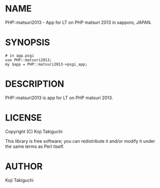 # NAME

PHP::matsuri2013 - App for LT on PHP matsuri 2013 in sapporo, JAPAN.

# SYNOPSIS

    # in app.psgi
    use PHP::matsuri2013;
    my $app = PHP::matsuri2013->psgi_app;

# DESCRIPTION

PHP::matsuri2013 is app for LT on PHP matsuri 2013.

# LICENSE

Copyright (C) Koji Takiguchi

This library is free software; you can redistribute it and/or modify
it under the same terms as Perl itself.

# AUTHOR

Koji Takiguchi <kojiel at gmail.com>
